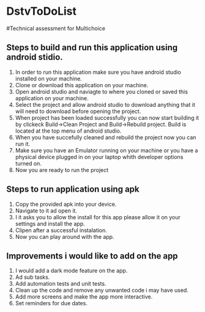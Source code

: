 # DstvToDoList
#Technical assessment for Multichoice

Steps to build and run this application using android stidio.
-------------------------------------------------------------------
1. In order to run this application make sure you have android studio installed on your machine.
2. Clone or download this application on your machine.
3. Open android studio and naviagte to where you cloned or saved this application on your machine.
4. Select the project and allow android studio to download anything that it will need to download before opening the project.
5. When project has been loaded successfully you can now start building it by clickeck Build->Clean Project and Build->Rebuild project. Build is located at the top menu of android studio.
6. When you have succefully cleaned and rebuild the project now you can run it.
7. Make sure you have an Emulator running on your machine or you have a physical device plugged in on your laptop whith developer options turned on.
8. Now you are ready to run the project

Steps to run application using apk
-------------------------------------------------------------------
1. Copy the provided apk into your device.
2. Navigate to it ad open it.
3. I it asks you to allow the install for this app please allow it on your settings and install the app.
4. Clipen after a successful instalation.
5. Now you can play around with the app.

Improvements i would like to add on the app
-------------------------------------------------------------------
1. I would add a dark mode feature on the app.
2. Ad sub tasks.
3. Add automation tests and unit tests.
4. Clean up the code and remove any unwanted code i may have used.
5. Add more screens and make the app more interactive.
6. Set reminders for due dates.

